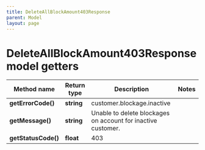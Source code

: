 ```yaml
---
title: DeleteAllBlockAmount403Response
parent: Model
layout: page
---
```


# DeleteAllBlockAmount403Response model getters

Method name | Return type | Description | Notes
------------ | ------------- | ------------- | -------------
**getErrorCode()** | **string** | customer.blockage.inactive |
**getMessage()** | **string** | Unable to delete blockages on account for inactive customer. |
**getStatusCode()** | **float** | 403 |

